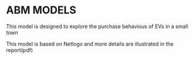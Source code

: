 # ABM MODELS 

This model is designed to explore the purchase behavious of EVs in a small town 

This model is based on Netlogo and more details are illustrated in the report(pdf)
